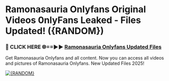 # Ramonasauria Onlyfans Original Videos 0nlyFans Leaked - Files Updated! ({RANDOM})

<h3>🔴 CLICK HERE 🌐==►► <a href="https://betterlinks.top/A2PfLJ" rel="nofollow">Ramonasauria Onlyfans Updated Files</a></h3>

Get Ramonasauria Onlyfans and all content. Now you can access all videos and pictures of Ramonasauria Onlyfans. New Updated Files 2025!

[![{RANDOM}](https://i.imgur.com/ppqm5kG.gif)](https://betterlinks.top/A2PfLJ)